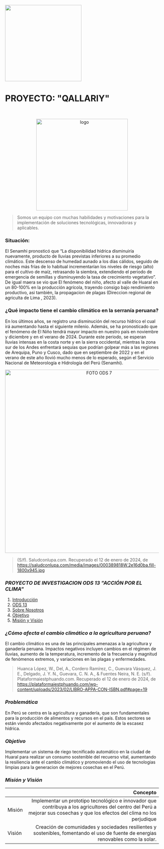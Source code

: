 <p align="left">
  <img src="https://semanadelcannabis.cayetano.edu.pe/assets/img/logo-upch.png" width="250">
 
</p>

# PROYECTO: "QALLARIY"

<p align="center" style="margin-top: 50px; margin-bottom: 50px; font-family: Arial, sans-serif;">
  <p align="center">
    <img src="https://i.postimg.cc/1RgCnY2H/logo.jpg)](https://postimg.cc/XXbctxVG)"" width="300" alt="logo">
  </p>  

> Somos un equipo con muchas habilidades y motivaciones para la implementación de soluciones tecnológicas, innovadoras y aplicables.


### Situación: 
El Senamhi pronosticó que “La disponibilidad hídrica disminuiría nuevamente, producto de lluvias previstas inferiores a su promedio climático. Este descenso de humedad aunado a los días cálidos, seguido de noches más frías de lo habitual incrementarían los niveles de riesgo (alto) para el cultivo de maíz, retrasando la siembra, extendiendo el periodo de emergencia de semillas y disminuyendo la tasa de crecimiento vegetativo”. De igual maera se vio que El fenómeno del niño, afecto al valle de Huaral en un 80-100% en la producción agrícola, trayendo consigo bajo rendimiento productivo, asi también,  la propagacion de plagas  (Direccion regional de agriculta de Lima , 2023).


### ¿Qué impacto tiene el cambio climático en la serranía peruana?

En los últimos años, se registro una disminución del recurso hídrico el cual irá aumentando hasta el siguiente milenio. Además, se ha pronosticado que el fenómeno de El Niño tendrá mayor impacto en nuestro país en noviembre y diciembre y en el verano de 2024. Durante este periodo, se esperan lluvias intensas en la costa norte y en la sierra occidental, mientras la zona sur de los Andes enfrentará sequías que podrían golpear más a las regiones de Arequipa, Puno y Cusco, dado que en septiembre de 2022 y en el verano de este año llovió mucho menos de lo esperado, según el Servicio Nacional de Meteorología e Hidrología del Perú (Senamhi).

<p align="center">
  <img src="https://saludconlupa.com/media/images/000389818W.width-1920.jpg" alt="FOTO ODS 7" width="600px" />
</p>


> (S/f). Saludconlupa.com. Recuperado el 12 de enero de 2024, de https://saludconlupa.com/media/images/000389818W.2e16d0ba.fill-1800x945.jpg







### *PROYECTO DE INVESTIGACION ODS 13  "ACCIÓN POR EL CLIMA"*
1. [Introducción](#INTRODUCCIÓN)
2. [ODS 13](#ods-13-acción-por-el-clima)
2. [Sobre Nosotros](https://github.com/Jefersonrojas/PROYECTO-QALLARIY/blob/main/FdD/entregables/SOBRE%20NOSOTROS.md#qui%C3%A9nes-somos)
3. [Objetivo](https://github.com/Jefersonrojas/PROYECTO-QALLARIY/blob/main/README.md#4objetivo)
1. [Misión y Visión ](https://github.com/Jefersonrojas/PROYECTO-QALLARIY/blob/main/README.md#5misi%C3%B3n-y-visi%C3%B3n)

### *¿Cómo afecta el cambio climático a la agricultura peruana?*
El cambio climático es una de las principales amenazas a la agricultura y ganadería peruana. Impactos negativos incluyen cambios en el régimen de lluvias, aumento de la temperatura, incremento de la frecuencia y magnitud de fenómenos extremos, y variaciones en las plagas y enfermedades.


>  Huanca López, W., Del, A., Cordero Ramírez, C., Guevara Vásquez, J. E., Delgado, J. Y. N., Guevara, C. N. A., & Fuentes Neira, N. E. (s/f). Plataformaiestphuando.com. Recuperado el 12 de enero de 2024, de https://plataformaiestphuando.com/wp-content/uploads/2023/02/LIBRO-APPA-CON-ISBN.pdf#page=19


### *Problemática*
En Perú se centra en la agricultura y ganadería, que son fundamentales para la producción de alimentos y recursos en el país. Estos sectores se están viendo afectados negativamente por el aumento de la escasez hídrica. 


### *Objetivo*
Implementar un sistema de riego tecnificado automático en la ciudad de Huaral para realizar un consumo sostenible del recuerso vital, aumentando la resiliencia ante el cambio climático y promoviendo el uso de tecnologias limpias para la generacion de mejores cosechas en el Perú. 

### *Misión y Visión*

|           |Concepto |
| --------- | -----:|
| Misión    | Implementar un prototipo tecnológico e innovador que contribuya a los agricultores del centro del Perú a mejorar sus cosechas y que los efectos del clima no los  perjudique |
| Visión    |  Creación de comunidades y sociedades resilientes y sostenibles, fomentando el uso de fuente de energias renovables como la solar.|





